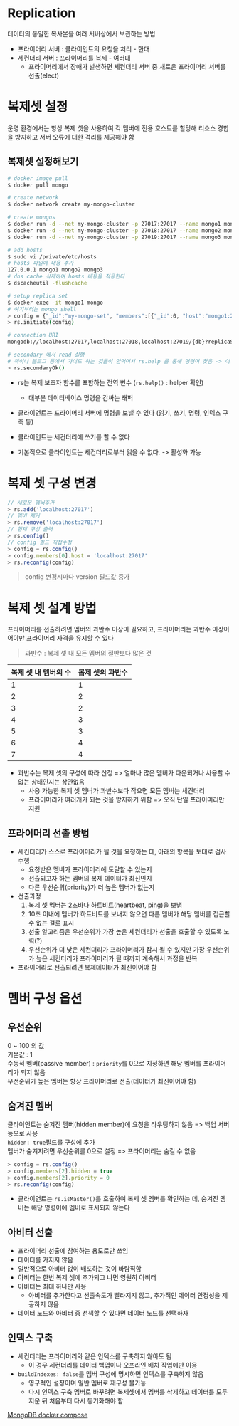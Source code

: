 # Replication
데이터의 동일한 복사본을 여러 서버상에서 보관하는 방법  
- 프라이머리 서버 : 클라이언트의 요청을 처리 - 한대
- 세컨더리 서버 : 프라이머리를 복제 - 여러대
  - 프라이머리에서 장애가 발생하면 세컨더리 서버 중 새로운 프라이머리 서버를 선출(elect)

# 복제셋 설정
운영 환경에서는 항상 복제 셋을 사용하여 각 멤버에 전용 호스트를 할당해 리소스 경합을 방지하고 서버 오류에 대한 격리를 제공해야 함

## 복제셋 설정해보기
```bash
# docker image pull
$ docker pull mongo

# create network
$ docker network create my-mongo-cluster

# create mongos
$ docker run -d --net my-mongo-cluster -p 27017:27017 --name mongo1 mongo mongod --replSet my-mongo-set
$ docker run -d --net my-mongo-cluster -p 27018:27017 --name mongo2 mongo mongod --replSet my-mongo-set
$ docker run -d --net my-mongo-cluster -p 27019:27017 --name mongo3 mongo mongod --replSet my-mongo-set

# add hosts
$ sudo vi /private/etc/hosts
# hosts 파일에 내용 추가
127.0.0.1 mongo1 mongo2 mongo3
# dns cache 삭제하여 hosts 내용을 적용한다
$ dscacheutil -flushcache

# setup replica set
$ docker exec -it mongo1 mongo
# 여기부터는 mongo shell
> config = {"_id":"my-mongo-set", "members":[{"_id":0, "host":"mongo1:27017"}, {"_id":1, "host":"mongo2:27017"}, {"_id":2, "host":"mongo3:27017"}]}
> rs.initiate(config)

# connection URI
mongodb://localhost:27017,localhost:27018,localhost:27019/{db}?replicaSet=my-mongo-set

# secondary 에서 read 실행
# 책이나 블로그 등에서 가이드 하는 것들이 안먹어서 rs.help 를 통해 명령어 찾음 -> 이 명령어는 해당 노드로 이동후에만 사용 가능함
> rs.secondaryOk()
```

- rs는 복제 보조자 함수를 포함하는 전역 변수 (`rs.help()` : helper 확인)
  - 대부분 데이터베이스 명령을 감싸는 래퍼

- 클라이언트는 프라이머리 서버에 명령을 보낼 수 있다 (읽기, 쓰기, 명령, 인덱스 구축 등)
- 클라이언트는 세컨더리에 쓰기를 할 수 없다
- 기본적으로 클라이언트는 세컨더리로부터 읽을 수 없다. -> 활성화 가능

# 복제 셋 구성 변경
```javascript
// 새로운 멤버추가
> rs.add('localhost:27017')
// 멤버 제거
> rs.remove('localhost:27017')
// 현재 구성 출력
> rs.config()
// config 필드 직접수정
> config = rs.config()
> config.members[0].host = 'localhost:27017'
> rs.reconfig(config)
```
> config 변경시마다 version 필드값 증가

# 복제 셋 설계 방법
프라이머리를 선출하려면 멤버의 과반수 이상이 필요하고, 프라이머리는 과반수 이상이어야만 프라이머리 자격을 유지할 수 있다
> 과반수 : 복제 셋 내 모든 멤버의 절반보다 많은 것

|복제 셋 내 멤버의 수|봅제 셋의 과반수|
|--|--|
|1|1|
|2|2|
|3|2|
|4|3|
|5|3|
|6|4|
|7|4|

- 과반수는 복제 셋의 구성에 따라 산정 => 얼마나 많은 멤버가 다운되거나 사용할 수 없는 상태인지는 상관없음
  - 사용 가능한 복제 셋 멤버가 과반수보다 작으면 모든 멤버는 세컨더리
  - 프라이머리가 여러개가 되는 것을 방지하기 위함 => 오직 단일 프라이머리만 지원

## 프라이머리 선출 방법
- 세컨더리가 스스로 프라이머리가 될 것을 요청하는 데, 아래의 항목을 토대로 검사 수행
  - 요청받은 멤버가 프라이머리에 도달할 수 있는지
  - 선출되고자 하는 멤버의 복제 데이터가 최신인지
  - 다른 우선순위(priority)가 더 높은 멤버가 없는지
- 선출과정
  1. 복제 셋 멤버는 2초바다 하트비트(heartbeat, ping)을 보냄
  2. 10초 이내에 멤버가 하트비트를 보내지 않으면 다른 멤버가 해당 멤버를 접근할 수 없는 걸로 표시
  3. 선출 알고리즘은 우선순위가 가장 높은 세컨더리가 선출을 호출할 수 있도록 노력(?)
  4. 우선순위가 더 낮은 세컨더리가 프라이머리가 잠시 될 수 있지만 가장 우선순위가 높은 세컨더리가 프라이머리가 될 때까지 계속해서 과정을 반복
- 프라이머리로 선출되려면 복제데이터가 최신이어야 함

# 멤버 구성 옵션
## 우선순위
0 ~ 100 의 값  
기본값 : 1  
수동적 멤버(passive member) : `priority`를 0으로 지정하면 해당 멤버를 프라이머리가 되지 않음  
우선순위가 높은 멤버는 항상 프라이머리로 선출(데이터가 최신이어야 함)

## 숨겨진 멤버
클라이언트는 숨겨진 멤버(hidden member)에 요청을 라우팅하지 않음 => 백업 서버 등으로 사용  
`hidden: true`필드를 구성에 추가  
멤버가 숨겨지려면 우선순위를 0으로 설정 => 프라이머리는 숨길 수 없음

```javascript
> config = rs.config()
> config.members[2].hidden = true
> config.members[2].priority = 0
> rs.reconfig(config)
```

- 클라이언트는 `rs.isMaster()`를 호출하여 복제 셋 멤버를 확인하는 데, 숨겨진 멤버는 해당 명령어에 멤버로 표시되지 않는다

## 아비터 선출
- 프라이머리 선출에 참여하는 용도로만 쓰임
- 데이터를 가지지 않음
- 일반적으로 아비터 없이 배포하는 것이 바람직함
- 아비터는 한번 복제 셋에 추가되고 나면 영원히 아비터
- 아비터는 최대 하나만 사용
  - 아비터를 추가한다고 선출속도가 빨라지지 않고, 추가적인 데이터 안정성을 제공하지 않음
- 데이터 노드와 아비터 중 선책할 수 있다면 데이터 노드를 선택하자

## 인덱스 구축
- 세컨더리는 프라이머리와 같은 인덱스를 구축하지 않아도 됨
  - 이 경우 세컨더리를 데이터 백업이나 오프라인 배치 작업에만 이용
- `buildIndexes: false`를 멤버 구성에 명시하면 인덱스를 구축하지 않음
  - 영구적인 설정이며 일반 멤버로 재구성 불가능
  - 다시 인덱스 구축 멤버로 바꾸려면 복제셋에서 멤버를 삭제하고 데이터를 모두 지운 뒤 처음부터 다시 동기화해야 함


[MongoDB docker compose](https://smoh.tistory.com/419)